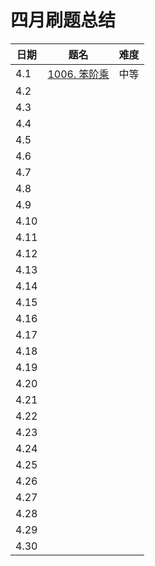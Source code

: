 # 四月刷题总结

| 日期 | 题名                                                         | 难度 |
| ---- | ------------------------------------------------------------ | ---- |
| 4.1  | [1006. 笨阶乘](https://leetcode-cn.com/problems/clumsy-factorial/) | 中等 |
| 4.2  |                                                              |      |
| 4.3  |                                                              |      |
| 4.4  |                                                              |      |
| 4.5  |                                                              |      |
| 4.6  |                                                              |      |
| 4.7  |                                                              |      |
| 4.8  |                                                              |      |
| 4.9  |                                                              |      |
| 4.10 |                                                              |      |
| 4.11 |                                                              |      |
| 4.12 |                                                              |      |
| 4.13 |                                                              |      |
| 4.14 |                                                              |      |
| 4.15 |                                                              |      |
| 4.16 |                                                              |      |
| 4.17 |                                                              |      |
| 4.18 |                                                              |      |
| 4.19 |                                                              |      |
| 4.20 |                                                              |      |
| 4.21 |                                                              |      |
| 4.22 |                                                              |      |
| 4.23 |                                                              |      |
| 4.24 |                                                              |      |
| 4.25 |                                                              |      |
| 4.26 |                                                              |      |
| 4.27 |                                                              |      |
| 4.28 |                                                              |      |
| 4.29 |                                                              |      |
| 4.30 |                                                              |      |

